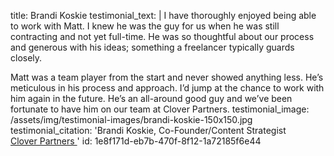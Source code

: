 title: Brandi Koskie
testimonial_text: |
  I have thoroughly enjoyed being able to work with Matt. I knew he was the guy for us when he was still contracting and not yet full-time. He was so thoughtful about our process and generous with his ideas; something a freelancer typically guards closely.
  
  Matt was a team player from the start and never showed anything less. He’s meticulous in his process and approach. I’d jump at the chance to work with him again in the future. He’s an all-around good guy and we’ve been fortunate to have him on our team at Clover Partners.
testimonial_image: /assets/img/testimonial-images/brandi-koskie-150x150.jpg
testimonial_citation: 'Brandi Koskie, Co-Founder/Content Strategist<br> <a target="_blank" href="https://craftedbyclover.com/">Clover Partners <span class="fa fa-external-link"></span></a>'
id: 1e8f171d-eb7b-470f-8f12-1a72185f6e44
